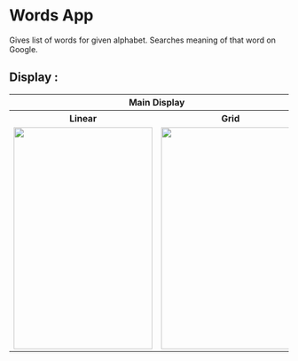 # Words App
Gives list of words for given alphabet.
Searches meaning of that word on Google.

<h2>Display :</h2>
<table>
  <tr>
    <th colspan=2>Main Display</th>
    <th>Detailed Display</th>
  </tr>
  <tr>
    <th>Linear</th>
    <th>Grid</th>
    <th></th>
  </tr>
  <tr>
    <td><img src = "https://github.com/NotShrirang/Kotlin-Apps/blob/main/WordsApp/app/main_display_app.png" width="250", height="400"/></td>
    <td><img src = "https://github.com/NotShrirang/Kotlin-Apps/blob/main/WordsApp/app/main_display_app_grid.png" width="250", height="400"/></td>
    <td><img src = "https://github.com/NotShrirang/Kotlin-Apps/blob/main/WordsApp/app/detailed_display_app.png" width="250", height="400"/></td>
  </tr>
 </table>
